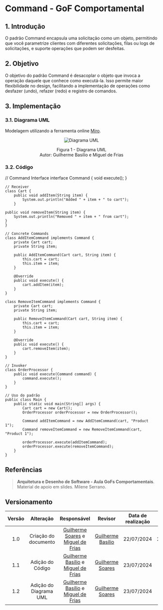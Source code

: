 # Command - GoF Comportamental

## 1. Introdução

O padrão Command encapsula uma solicitação como um objeto, permitindo que você parametrize clientes com diferentes solicitações, filas ou logs de solicitações, e suporte operações que podem ser desfeitas.

## 2. Objetivo

O objetivo do padrão Command é desacoplar o objeto que invoca a operação daquele que conhece como executá-la. Isso permite maior flexibilidade no design, facilitando a implementação de operações como desfazer (undo), refazer (redo) e registro de comandos.

## 3. Implementação


### 3.1. Diagrama UML
Modelagem utilizando a ferramenta online [Miro](https://miro.com/app/board/).

<div align = "center"><img src="" alt="Diagrama UML">
<p>Figura 1 - Diagrama UML<br> Autor: Guilherme Basilio e Miguel de Frias</p></div>

### 3.2. Código

// Command Interface
    interface Command {
        void execute();
    }

    // Receiver
    class Cart {
        public void addItem(String item) {
            System.out.println("Added " + item + " to cart");
        }

    public void removeItem(String item) {
        System.out.println("Removed " + item + " from cart");
    }
    }

    // Concrete Commands
    class AddItemCommand implements Command {
        private Cart cart;
        private String item;

        public AddItemCommand(Cart cart, String item) {
            this.cart = cart;
            this.item = item;
        }

        @Override
        public void execute() {
            cart.addItem(item);
        }
    }

    class RemoveItemCommand implements Command {
        private Cart cart;
        private String item;

        public RemoveItemCommand(Cart cart, String item) {
            this.cart = cart;
            this.item = item;
        }

        @Override
        public void execute() {
            cart.removeItem(item);
        }
    }

    // Invoker
    class OrderProcessor {
        public void execute(Command command) {
            command.execute();
        }
    }

    // Uso do padrão
    public class Main {
        public static void main(String[] args) {
            Cart cart = new Cart();
            OrderProcessor orderProcessor = new OrderProcessor();

            Command addItemCommand = new AddItemCommand(cart, "Product 1");
            Command removeItemCommand = new RemoveItemCommand(cart, "Product 1");

            orderProcessor.execute(addItemCommand);
            orderProcessor.execute(removeItemCommand);
        }
    }

## Referências

> **Arquitetura e Desenho de Software - Aula GoFs Comportamentais**. Material de apoio em slides. Milene Serrano.
## Versionamento

| Versão | Alteração |  Responsável  | Revisor | Data de realização | Data de revisão |
| :------: | :---: | :-----: | :----: | :----: | :-----: |
| 1.0 | Criação do documento | [Guilherme Soares](https://github.com/GuilhermeSoaress) e [Miguel de Frias](https://github.com/migueldefrias) | [Guilherme Basílio](https://github.com/GuilhermeBES) | 22/07/2024 | 22/07/2024 |
| 1.1 | Adição do Código | [Guilherme Basílio](https://github.com/GuilhermeBES) e [Miguel de Frias](https://github.com/migueldefrias) | [Guilherme Soares](https://github.com/GuilhermeSoaress)| 23/07/2024 | - |
| 1.2 | Adição do Diagrama UML | [Guilherme Basílio](https://github.com/GuilhermeBES) e [Miguel de Frias](https://github.com/migueldefrias) | [Guilherme Soares](https://github.com/GuilhermeSoaress)| 23/07/2024 | - |